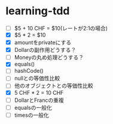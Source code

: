 # learning-tdd

- [ ] $5 + 10 CHF = $10(レートが2:1の場合)
- [x] $5 * 2 = $10
- [x] amountをprivateにする
- [x] Dollarの副作用どうする？
- [ ] Moneyの丸め処理どうする？
- [x] equals()
- [ ] hashCode()
- [ ] nullとの等価性比較
- [ ] 他のオブジェクトとの等価性比較
- [x] 5 CHF * 2 = 10 CHF
- [ ] DollarとFrancの重複
- [ ] equalsの一般化
- [ ] timesの一般化
